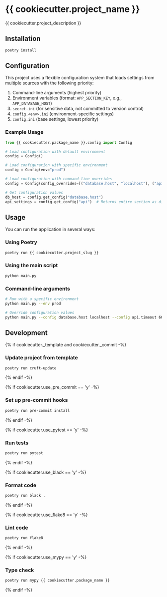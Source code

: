 # {{ cookiecutter.project_name }}

{{ cookiecutter.project_description }}

## Installation

```bash
poetry install
```

## Configuration

This project uses a flexible configuration system that loads settings from multiple sources with the following priority:

1. Command-line arguments (highest priority)
2. Environment variables (format: `APP_SECTION_KEY`, e.g., `APP_DATABASE_HOST`)
3. `secret.ini` (for sensitive data, not committed to version control)
4. `config.<env>.ini` (environment-specific settings)
5. `config.ini` (base settings, lowest priority)

### Example Usage

```python
from {{ cookiecutter.package_name }}.config import Config

# Load configuration with default environment
config = Config()

# Load configuration with specific environment
config = Config(env="prod")

# Load configuration with command-line overrides
config = Config(config_overrides=[("database.host", "localhost"), ("api.timeout", "60")])

# Get configuration values
db_host = config.get_config("database.host")
api_settings = config.get_config("api")  # Returns entire section as dict
```

## Usage

You can run the application in several ways:

### Using Poetry

```bash
poetry run {{ cookiecutter.project_slug }}
```

### Using the main script

```bash
python main.py
```

### Command-line arguments

```bash
# Run with a specific environment
python main.py --env prod

# Override configuration values
python main.py --config database.host localhost --config api.timeout 60
```

## Development

{% if cookiecutter._template and cookiecutter._commit -%}
### Update project from template

```bash
poetry run cruft-update
```

{% endif -%}

{% if cookiecutter.use_pre_commit == 'y' -%}
### Set up pre-commit hooks

```bash
poetry run pre-commit install
```

{% endif -%}

{% if cookiecutter.use_pytest == 'y' -%}
### Run tests

```bash
poetry run pytest
```

{% endif -%}

{% if cookiecutter.use_black == 'y' -%}
### Format code

```bash
poetry run black .
```

{% endif -%}

{% if cookiecutter.use_flake8 == 'y' -%}
### Lint code

```bash
poetry run flake8
```

{% endif -%}

{% if cookiecutter.use_mypy == 'y' -%}
### Type check

```bash
poetry run mypy {{ cookiecutter.package_name }}
```

{% endif -%}
